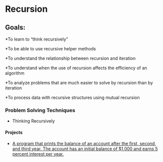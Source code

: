 # Recursion

## Goals:
*To learn to “think recursively”

*To be able to use recursive helper methods

*To understand the relationship between recursion and iteration

*To understand when the use of recursion affects the efficiency of an algorithm

*To analyze problems that are much easier to solve by recursion than by iteration

*To process data with recursive structures using mutual recursion



### Problem Solving Techniques
* Thinking Recursively

 
#### Projects
* [A program that prints the balance of an account after the first, second, and third year. The account has an initial balance of $1,000 and earns 5 percent interest per year.](Section-01-Getting-Started-And-Assessment/email.md)


